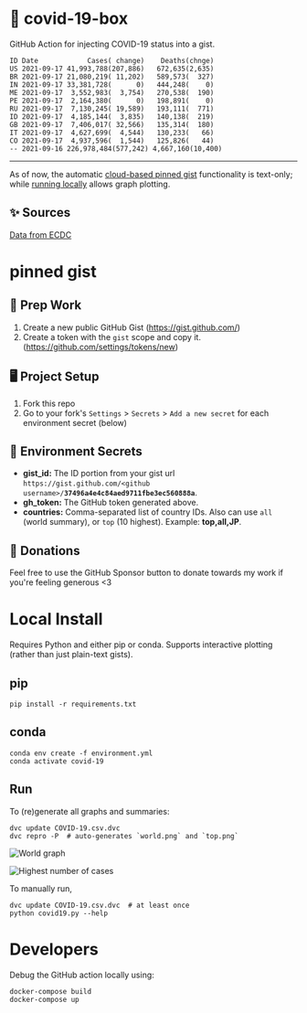 # 🏥 covid-19-box

GitHub Action for injecting COVID-19 status into a gist.

```
ID Date            Cases( change)    Deaths(chnge)
US 2021-09-17 41,993,788(207,886)   672,635(2,635)
BR 2021-09-17 21,080,219( 11,202)   589,573(  327)
IN 2021-09-17 33,381,728(      0)   444,248(    0)
ME 2021-09-17  3,552,983(  3,754)   270,538(  190)
PE 2021-09-17  2,164,380(      0)   198,891(    0)
RU 2021-09-17  7,130,245( 19,589)   193,111(  771)
ID 2021-09-17  4,185,144(  3,835)   140,138(  219)
GB 2021-09-17  7,406,017( 32,566)   135,314(  180)
IT 2021-09-17  4,627,699(  4,544)   130,233(   66)
CO 2021-09-17  4,937,596(  1,544)   125,826(   44)
-- 2021-09-16 226,978,484(577,242) 4,667,160(10,400)
```

---

As of now, the automatic [cloud-based pinned gist](#pinned-gist) functionality is text-only;
while [running locally](#local-install) allows graph plotting.

## ✨ Sources

[Data from ECDC](https://www.ecdc.europa.eu/en/publications-data/download-todays-data-geographic-distribution-covid-19-cases-worldwide)

# pinned gist

## 🎒 Prep Work
1. Create a new public GitHub Gist (https://gist.github.com/)
1. Create a token with the `gist` scope and copy it. (https://github.com/settings/tokens/new)

## 🖥 Project Setup
1. Fork this repo
1. Go to your fork's `Settings` > `Secrets` > `Add a new secret` for each environment secret (below)

## 🤫 Environment Secrets
- **gist_id:** The ID portion from your gist url `https://gist.github.com/<github username>/`**`37496a4e4c84aed9711fbe3ec560888a`**.
- **gh_token:** The GitHub token generated above.
- **countries:** Comma-separated list of country IDs. Also can use `all` (world summary), or `top` (10 highest). Example: **top,all,JP**.

## 💸 Donations

Feel free to use the GitHub Sponsor button to donate towards my work if you're feeling generous <3

# Local Install

Requires Python and either pip or conda. Supports interactive plotting (rather than just plain-text gists).

## pip

```
pip install -r requirements.txt
```

## conda

```
conda env create -f environment.yml
conda activate covid-19
```

## Run

To (re)generate all graphs and summaries:

```
dvc update COVID-19.csv.dvc
dvc repro -P  # auto-generates `world.png` and `top.png`
```

![World graph](world.png)

![Highest number of cases](top.png)

To manually run,

```
dvc update COVID-19.csv.dvc  # at least once
python covid19.py --help
```

# Developers

Debug the GitHub action locally using:

```
docker-compose build
docker-compose up
```
